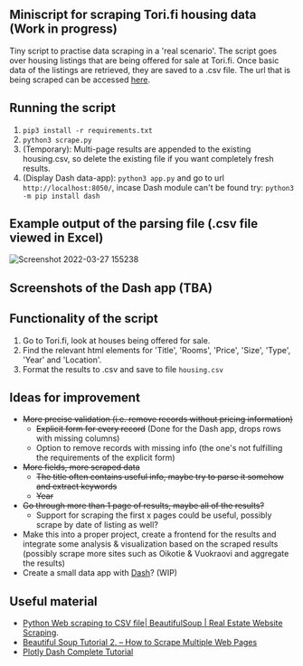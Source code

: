 ## Miniscript for scraping Tori.fi housing data (Work in progress)

Tiny script to practise data scraping in a 'real scenario'. The script goes over housing listings that are being offered for sale at Tori.fi. Once basic data of the listings are retrieved, they are saved to a .csv file. The url that is being scraped can be accessed [here](https://www.tori.fi/koko_suomi/asunnot/myytavat_asunnot?ca=18&cg=1010&c=1012&w=3&o=1).

## Running the script

1. `pip3 install -r requirements.txt`
2. `python3 scrape.py`
3. (Temporary): Multi-page results are appended to the existing housing.csv, so delete the existing file if you want completely fresh results.
4. (Display Dash data-app): `python3 app.py` and go to url `http://localhost:8050/`, incase Dash module can't be found try: `python3 -m pip install dash`

## Example output of the parsing file (.csv file viewed in Excel)
![Screenshot 2022-03-27 155238](https://user-images.githubusercontent.com/85210617/160282329-31d99f00-9f09-4339-a1ad-2010be32bb60.png)

## Screenshots of the Dash app (TBA)

## Functionality of the script

1. Go to Tori.fi, look at houses being offered for sale.
2. Find the relevant html elements for 'Title', 'Rooms', 'Price', 'Size', 'Type', 'Year' and 'Location'.
3. Format the results to .csv and save to file `housing.csv`

## Ideas for improvement

- ~~More precise validation (i.e. remove records without pricing information)~~
    - ~~Explicit form for every record~~ (Done for the Dash app, drops rows with missing columns)
    - Option to remove records with missing info (the one's not fulfilling the requirements of the explicit form)
- ~~More fields, more scraped data~~
    - ~~The title often contains useful info, maybe try to parse it somehow and extract keywords~~
    - ~~Year~~
- ~~Go through more than 1 page of results, maybe all of the results?~~
    - Support for scraping the first x pages could be useful, possibly scrape by date of listing as well?
- Make this into a proper project, create a frontend for the results and integrate some analysis & visualization based on the scraped results (possibly scrape more sites such as Oikotie & Vuokraovi and aggregate the results)
- Create a small data app with [Dash](https://dash.plotly.com/)? (WIP)

## Useful material

- [Python Web scraping to CSV file| BeautifulSoup | Real Estate Website Scraping](https://www.youtube.com/watch?v=RvCBzhhydNk).
- [Beautiful Soup Tutorial 2. – How to Scrape Multiple Web Pages](https://data36.com/scrape-multiple-web-pages-beautiful-soup-tutorial/)
- [Plotly Dash Complete Tutorial](https://www.youtube.com/playlist?list=PLH6mU1kedUy8fCzkTTJlwsf2EnV_UvOV-)